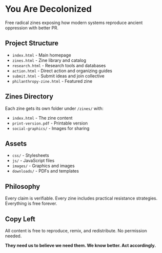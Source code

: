 # You Are Decolonized

Free radical zines exposing how modern systems reproduce ancient oppression with better PR.

## Project Structure

- `index.html` - Main homepage
- `zines.html` - Zine library and catalog
- `research.html` - Research tools and databases
- `action.html` - Direct action and organizing guides
- `submit.html` - Submit ideas and join collective
- `philanthropy-zine.html` - Featured zine

## Zines Directory

Each zine gets its own folder under `/zines/` with:
- `index.html` - The zine content
- `print-version.pdf` - Printable version
- `social-graphics/` - Images for sharing

## Assets

- `css/` - Stylesheets
- `js/` - JavaScript files
- `images/` - Graphics and images
- `downloads/` - PDFs and templates

## Philosophy

Every claim is verifiable. Every zine includes practical resistance strategies. Everything is free forever.

## Copy Left

All content is free to reproduce, remix, and redistribute. No permission needed.

**They need us to believe we need them. We know better. Act accordingly.**
